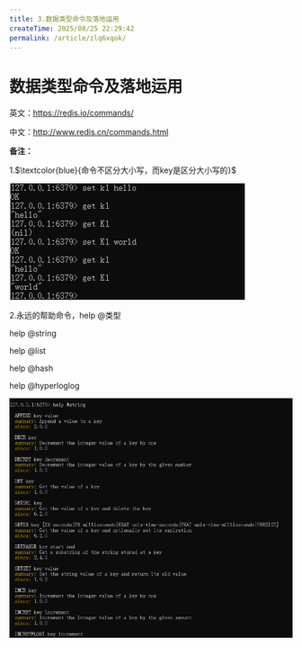 ```yaml
---
title: 3.数据类型命令及落地运用
createTime: 2025/08/25 22:29:42
permalink: /article/zlq6xqok/
---
```

# 数据类型命令及落地运用

英文：https://redis.io/commands/

中文：http://www.redis.cn/commands.html

**备注：**

1.$\textcolor{blue}{命令不区分大小写，而key是区分大小写的}$

![](images/11.key区分大小写.jpg)

2.永远的帮助命令，help @类型

help @string

help @list

help @hash

help @hyperloglog

![](images/12.help命令.jpg)



